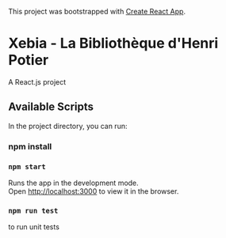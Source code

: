 This project was bootstrapped with [Create React App](https://github.com/facebook/create-react-app).

# Xebia - La Bibliothèque d'Henri Potier

A React.js project
## Available Scripts

In the project directory, you can run:

### npm install

### `npm start`

Runs the app in the development mode.<br />
Open [http://localhost:3000](http://localhost:3000) to view it in the browser.
    
### `npm run test`
to run unit tests



